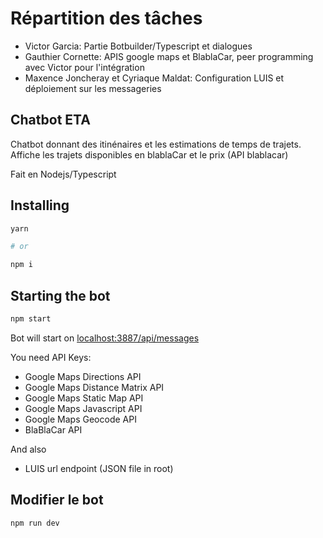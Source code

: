 # Répartition des tâches

- Victor Garcia: Partie Botbuilder/Typescript et dialogues
- Gauthier Cornette: APIS google maps et BlablaCar, peer programming avec Victor pour l'intégration
- Maxence Joncheray et Cyriaque Maldat: Configuration LUIS et déploiement sur les messageries


## Chatbot ETA

Chatbot donnant des itinénaires et les estimations de temps de trajets.
Affiche les trajets disponibles en blablaCar et le prix (API blablacar)

Fait en Nodejs/Typescript

## Installing

```bash
yarn

# or

npm i
```

## Starting the bot

```bash
npm start
```

Bot will start on [localhost:3887/api/messages](localhost:3887/api/messages)

You need API Keys:

* Google Maps Directions API
* Google Maps Distance Matrix API
* Google Maps Static Map API
* Google Maps Javascript API
* Google Maps Geocode API
* BlaBlaCar API

And also

* LUIS url endpoint (JSON file in root)

## Modifier le bot

```bash
npm run dev
```
